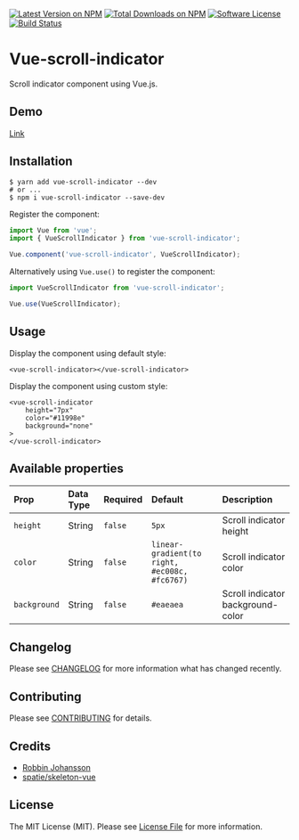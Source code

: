 [![Latest Version on NPM](https://img.shields.io/npm/v/vue-scroll-indicator.svg?style=flat-square)](https://npmjs.com/package/vue-scroll-indicator)
[![Total Downloads on NPM](https://img.shields.io/npm/dt/vue-scroll-indicator.svg)](https://www.npmjs.com/package/vue-scroll-indicator)
[![Software License](https://img.shields.io/badge/license-MIT-brightgreen.svg?style=flat-square)](LICENSE.md)
[![Build Status](https://img.shields.io/travis/robbinfellow/vue-scroll-indicator/master.svg?style=flat-square)](https://travis-ci.org/robbinfellow/vue-scroll-indicator)

# Vue-scroll-indicator
Scroll indicator component using Vue.js.

## Demo

[Link](https://robbinfellow.github.io/vue-scroll-indicator/)

## Installation
```shell
$ yarn add vue-scroll-indicator --dev
# or ...
$ npm i vue-scroll-indicator --save-dev
```

Register the component:

```javascript
import Vue from 'vue';
import { VueScrollIndicator } from 'vue-scroll-indicator';

Vue.component('vue-scroll-indicator', VueScrollIndicator);
```

Alternatively using `Vue.use()` to register the component:

```javascript
import VueScrollIndicator from 'vue-scroll-indicator';

Vue.use(VueScrollIndicator);
```

## Usage

Display the component using default style:

``` vue
<vue-scroll-indicator></vue-scroll-indicator>
```

Display the component using custom style:

``` vue
<vue-scroll-indicator
    height="7px"
    color="#11998e"
    background="none"
>
</vue-scroll-indicator>
```

## Available properties

| Prop | Data Type | Required | Default | Description
| :--- | :--- | :--- | :--- | :--- |
| `height` | String | `false` | `5px` | Scroll indicator height
| `color` | String | `false` | `linear-gradient(to right, #ec008c, #fc6767)` | Scroll indicator color
| `background` | String | `false` | `#eaeaea` | Scroll indicator background-color

## Changelog

Please see [CHANGELOG](CHANGELOG.md) for more information what has changed recently.

## Contributing

Please see [CONTRIBUTING](CONTRIBUTING.md) for details.

## Credits

* [Robbin Johansson](https://github.com/robbinfellow)
* [spatie/skeleton-vue](https://github.com/spatie/skeleton-vue)

## License

The MIT License (MIT). Please see [License File](LICENSE.md) for more information.

